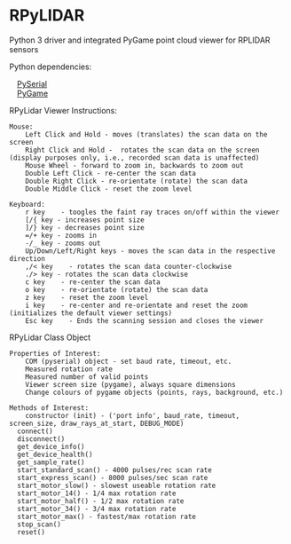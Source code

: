 # RPyLIDAR
Python 3 driver and integrated PyGame point cloud viewer for RPLIDAR sensors

Python dependencies:

&emsp;[PySerial](https://pythonhosted.org/pyserial/)<br>
&emsp;[PyGame](https://www.pygame.org)

RPyLidar Viewer Instructions:

    Mouse: 
        Left Click and Hold - moves (translates) the scan data on the screen
        Right Click and Hold -  rotates the scan data on the screen (display purposes only, i.e., recorded scan data is unaffected)
        Mouse Wheel - forward to zoom in, backwards to zoom out
        Double Left Click - re-center the scan data
        Double Right Click - re-orientate (rotate) the scan data
        Double Middle Click - reset the zoom level

    Keyboard:
        r key    - toogles the faint ray traces on/off within the viewer
        [/{ key - increases point size
        ]/} key - decreases point size
        =/+ key - zooms in
        -/_ key - zooms out
        Up/Down/Left/Right keys - moves the scan data in the respective direction
        ,/< key    - rotates the scan data counter-clockwise
        ./> key - rotates the scan data clockwise
        c key    - re-center the scan data
        o key    - re-orientate (rotate) the scan data
        z key    - reset the zoom level
        i key    - re-center and re-orientate and reset the zoom (initializes the default viewer settings)
        Esc key    - Ends the scanning session and closes the viewer
        
RPyLidar Class Object

    Properties of Interest:
        COM (pyserial) object - set baud rate, timeout, etc.
        Measured rotation rate
        Measured number of valid points
        Viewer screen size (pygame), always square dimensions
        Change colours of pygame objects (points, rays, background, etc.)
   
    Methods of Interest:
        constructor (init) - ('port info', baud_rate, timeout, screen_size, draw_rays_at_start, DEBUG_MODE)
	  connect()
	  disconnect()
	  get_device_info()
	  get_device_health()
	  get_sample_rate()
	  start_standard_scan() - 4000 pulses/rec scan rate
	  start_express_scan() - 8000 pulses/sec scan rate
	  start_motor_slow() - slowest useable rotation rate
	  start_motor_14() - 1/4 max rotation rate
	  start_motor_half() - 1/2 max rotation rate
	  start_motor_34() - 3/4 max rotation rate
	  start_motor_max() - fastest/max rotation rate
	  stop_scan()
	  reset()
    
    
